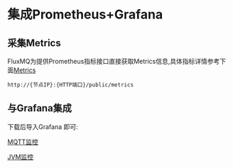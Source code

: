 # 集成Prometheus+Grafana

## 采集Metrics
FluxMQ为提供Prometheus指标接口直接获取Metrics信息,具体指标详情参考下面[Metrics](metrics.md)

```text
http://{节点IP}:{HTTP端口}/public/metrics
```

## 与Grafana集成
下载后导入Grafana 即可:

[MQTT监控](https://fluxmq.obs.cn-east-3.myhuaweicloud.com/mqtt-info.json)

[JVM监控](https://fluxmq.obs.cn-east-3.myhuaweicloud.com/mqtt-jvm.json)